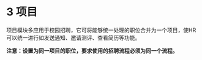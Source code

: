 # 3 项目

项目模块多应用于校园招聘，它可将能够统一处理的职位合并为一个项目，使HR可以统一进行如发送通知、邀请测评、查看简历等功能。

**注意：设置为同一项目的职位，要求使用的招聘流程必须为同一个流程。**

